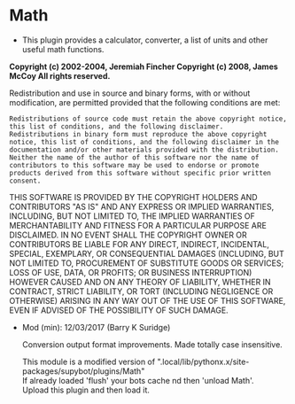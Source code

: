 # Math

* This plugin provides a calculator, converter, a list of units and other useful math functions.

<b>Copyright (c) 2002-2004, Jeremiah Fincher Copyright (c) 2008, James McCoy All rights reserved.</b>

Redistribution and use in source and binary forms, with or without modification, are permitted provided that the following conditions are met:

    Redistributions of source code must retain the above copyright notice, this list of conditions, and the following disclaimer.
    Redistributions in binary form must reproduce the above copyright notice, this list of conditions, and the following disclaimer in the documentation and/or other materials provided with the distribution.
    Neither the name of the author of this software nor the name of contributors to this software may be used to endorse or promote products derived from this software without specific prior written consent.

THIS SOFTWARE IS PROVIDED BY THE COPYRIGHT HOLDERS AND CONTRIBUTORS "AS IS" AND ANY EXPRESS OR IMPLIED WARRANTIES, INCLUDING, BUT NOT LIMITED TO, THE IMPLIED WARRANTIES OF MERCHANTABILITY AND FITNESS FOR A PARTICULAR PURPOSE ARE DISCLAIMED. IN NO EVENT SHALL THE COPYRIGHT OWNER OR CONTRIBUTORS BE LIABLE FOR ANY DIRECT, INDIRECT, INCIDENTAL, SPECIAL, EXEMPLARY, OR CONSEQUENTIAL DAMAGES (INCLUDING, BUT NOT LIMITED TO, PROCUREMENT OF SUBSTITUTE GOODS OR SERVICES; LOSS OF USE, DATA, OR PROFITS; OR BUSINESS INTERRUPTION) HOWEVER CAUSED AND ON ANY THEORY OF LIABILITY, WHETHER IN CONTRACT, STRICT LIABILITY, OR TORT (INCLUDING NEGLIGENCE OR OTHERWISE) ARISING IN ANY WAY OUT OF THE USE OF THIS SOFTWARE, EVEN IF ADVISED OF THE POSSIBILITY OF SUCH DAMAGE.

* Mod (min): 12/03/2017 (Barry K Suridge)

    Conversion output format improvements. Made totally case insensitive.

    This module is a modified version of ".local/lib/pythonx.x/site-packages/supybot/plugins/Math"<br>
    If already loaded 'flush' your bots cache nd then 'unload Math'.<br>
    Upload this plugin and then load it.
